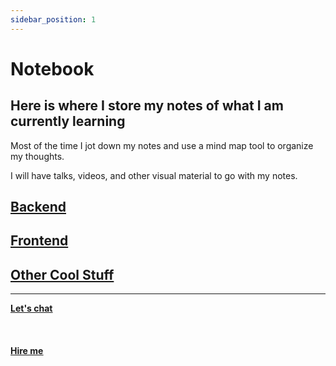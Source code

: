```yaml
---
sidebar_position: 1
---
```


# Notebook

## Here is where I store my notes of what I am currently learning

Most of the time I jot down my notes and use a mind map tool to organize my thoughts.

I will have talks, videos, and other visual material to go with my notes.

## [Backend](/docs/notebook/Backend/Backend%20Roadmap)

## [Frontend](/docs/notebook/Frontend/Frontend%20Roadmap)

## [Other Cool Stuff](/docs/notebook/Other%20Cool%20Stuff/Other%20Cool%20Stuff%20Roadmap)

<hr></hr>

<a href="https://calendly.com/mattherzog/quick-chat" target="_blank"><b><u>Let's chat</u></b></a>
<br></br>
<br></br>
<a href="https://directsystems.io/" target="_blank"><b><u>Hire me</u></b></a>
